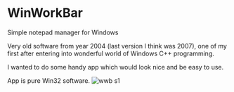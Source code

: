 # WinWorkBar
Simple notepad manager for Windows

Very old software from year 2004 (last version I think was 2007), one of my first after entering into wonderful world of Windows C++ programming.

I wanted to do some handy app which would look nice and be easy to use.

App is pure Win32 software.
![wwb s1](https://user-images.githubusercontent.com/3949132/176728045-7d4453ae-d344-4a83-93d2-057a180e6753.gif)
